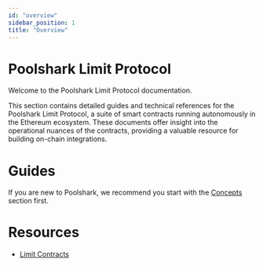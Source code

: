 ```yaml
---
id: "overview"
sidebar_position: 1
title: "Overview"
---
```


# Poolshark Limit Protocol

Welcome to the Poolshark Limit Protocol documentation.

This section contains detailed guides and technical references for the Poolshark Limit Protocol, a suite of smart contracts
running autonomously in the Ethereum ecosystem. These documents offer insight into the operational nuances of the
contracts, providing a valuable resource for building on-chain integrations.

# Guides

If you are new to Poolshark, we recommend you start with the [Concepts](/concepts/what-is-poolshark) section first.

# Resources

- [Limit Contracts](https://github.com/poolshark-protocol/limit/tree/arb-mainnet)

